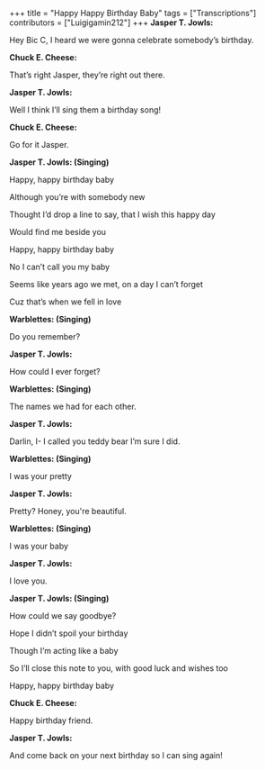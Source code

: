 +++
title = "Happy Happy Birthday Baby"
tags = ["Transcriptions"]
contributors = ["Luigigamin212"]
+++
**Jasper T. Jowls:**

Hey Bic C, I heard we were gonna celebrate somebody’s birthday.

**Chuck E. Cheese:**

That’s right Jasper, they’re right out there.

**Jasper T. Jowls:** 

Well I think I’ll sing them a birthday song!

**Chuck E. Cheese:**

Go for it Jasper.

**Jasper T. Jowls: (Singing)**

Happy, happy birthday baby

Although you’re with somebody new

Thought I’d drop a line to say, that I wish this happy day

Would find me beside you

Happy, happy birthday baby

No I can’t call you my baby

Seems like years ago we met, on a day I can’t forget

Cuz that’s when we fell in love

**Warblettes: (Singing)**

Do you remember?

**Jasper T. Jowls:**

How could I ever forget?

**Warblettes: (Singing)**

The names we had for each other.

**Jasper T. Jowls:**

Darlin, I- I called you teddy bear I’m sure I did.

**Warblettes: (Singing)**

I was your pretty

**Jasper T. Jowls:**

Pretty? Honey, you're beautiful.

**Warblettes: (Singing)**

I was your baby

**Jasper T. Jowls:**

I love you.

**Jasper T. Jowls: (Singing)**

How could we say goodbye?

Hope I didn’t spoil your birthday

Though I’m acting like a baby

So I’ll close this note to you, with good luck and wishes too

Happy, happy birthday baby

**Chuck E. Cheese:**

Happy birthday friend. 

**Jasper T. Jowls:**

And come back on your next birthday so I can sing again!
